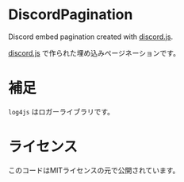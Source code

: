 # DiscordPagination
Discord embed pagination created with [discord.js](https://github.com/discordjs/discord.js).

[discord.js](https://github.com/discordjs/discord.js) で作られた埋め込みページネーションです。

# 補足
`log4js` はロガーライブラリです。

# ライセンス
このコードはMITライセンスの元で公開されています。

